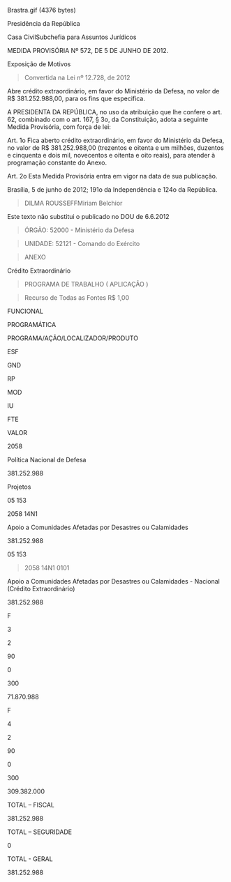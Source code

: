 Brastra.gif (4376 bytes)

Presidência da República

Casa CivilSubchefia para Assuntos Jurídicos


MEDIDA PROVISÓRIA Nº 572, DE 5 DE JUNHO DE 2012.

Exposição de Motivos
> Convertida na Lei nº 12.728, de 2012

Abre crédito extraordinário, em favor do Ministério da Defesa, no valor de R$ 381.252.988,00, para os fins que especifica.


A PRESIDENTA DA REPÚBLICA, no uso da atribuição que lhe confere o art. 62, combinado com o art. 167, § 3o, da Constituição, adota a seguinte Medida Provisória, com força de lei:

Art. 1o  Fica aberto crédito extraordinário, em favor do Ministério da Defesa, no valor de R$ 381.252.988,00 (trezentos e oitenta e um milhões, duzentos e cinquenta e dois mil, novecentos e oitenta e oito reais), para atender à programação constante do Anexo.

Art. 2o  Esta Medida Provisória entra em vigor na data de sua publicação.

Brasília, 5  de junho de 2012; 191o da Independência e 124o da República.

> DILMA ROUSSEFFMiriam Belchior

Este texto não substitui o publicado no DOU de 6.6.2012


> ÓRGÃO: 52000 - Ministério da Defesa


> UNIDADE: 52121 - Comando do Exército




> ANEXO

Crédito Extraordinário


> PROGRAMA DE TRABALHO ( APLICAÇÃO )

> Recurso de Todas as Fontes R$ 1,00


FUNCIONAL

PROGRAMÁTICA

PROGRAMA/AÇÃO/LOCALIZADOR/PRODUTO

ESF

GND

RP

MOD

IU

FTE

VALOR


2058

Política Nacional de Defesa

381.252.988






Projetos
















05 153

2058 14N1

Apoio a Comunidades Afetadas por Desastres ou Calamidades













381.252.988


05 153

> 2058  14N1 0101

Apoio a Comunidades Afetadas por Desastres ou Calamidades - Nacional (Crédito Extraordinário)













381.252.988








F

3

2

90

0

300

71.870.988








F

4

2

90

0

300

309.382.000


TOTAL – FISCAL

381.252.988


TOTAL – SEGURIDADE

0


TOTAL - GERAL

381.252.988

